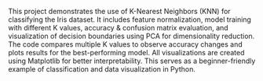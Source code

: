 This project demonstrates the use of K-Nearest Neighbors (KNN) for classifying the Iris dataset.
It includes feature normalization, model training with different K values, accuracy & confusion matrix evaluation, and visualization of decision boundaries using PCA for dimensionality reduction.
The code compares multiple K values to observe accuracy changes and plots results for the best-performing model.
All visualizations are created using Matplotlib for better interpretability.
This serves as a beginner-friendly example of classification and data visualization in Python.

